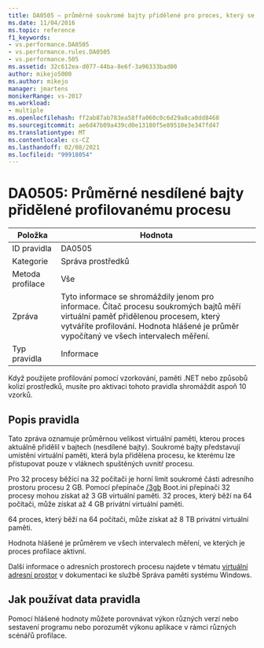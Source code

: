 ```yaml
---
title: DA0505 – průměrné soukromé bajty přidělené pro proces, který se profiluje | Microsoft Docs
ms.date: 11/04/2016
ms.topic: reference
f1_keywords:
- vs.performance.DA0505
- vs.performance.rules.DA0505
- vs.performance.505
ms.assetid: 32c612ea-d077-44ba-8e6f-3a96333bad00
author: mikejo5000
ms.author: mikejo
manager: jmartens
monikerRange: vs-2017
ms.workload:
- multiple
ms.openlocfilehash: ff2ab87ab783ea58ffa060c0c6d29a8ca0dd8468
ms.sourcegitcommit: ae6d47b09a439cd0e13180f5e89510e3e347fd47
ms.translationtype: MT
ms.contentlocale: cs-CZ
ms.lasthandoff: 02/08/2021
ms.locfileid: "99918054"
---
```

# <a name="da0505-average-private-bytes-allocated-for-the-process-being-profiled"></a>DA0505: Průměrné nesdílené bajty přidělené profilovanému procesu

|Položka|Hodnota|
|-|-|
|ID pravidla|DA0505|
|Kategorie|Správa prostředků|
|Metoda profilace|Vše|
|Zpráva|Tyto informace se shromáždily jenom pro informace. Čítač procesu soukromých bajtů měří virtuální paměť přidělenou procesem, který vytváříte profilování. Hodnota hlášené je průměr vypočítaný ve všech intervalech měření.|
|Typ pravidla|Informace|

 Když použijete profilování pomocí vzorkování, paměti .NET nebo způsobů kolizí prostředků, musíte pro aktivaci tohoto pravidla shromáždit aspoň 10 vzorků.

## <a name="rule-description"></a>Popis pravidla
 Tato zpráva oznamuje průměrnou velikost virtuální paměti, kterou proces aktuálně přidělil v bajtech (nesdílené bajty). Soukromé bajty představují umístění virtuální paměti, která byla přidělena procesu, ke kterému lze přistupovat pouze v vláknech spuštěných uvnitř procesu.

 Pro 32 procesy běžící na 32 počítači je horní limit soukromé části adresního prostoru procesu 2 GB. Pomocí přepínače [/3gb](https://support.microsoft.com/help/833721/available-switch-options-for-the-windows-xp-and-the-windows-server-200) Boot.ini přepínači 32 procesy mohou získat až 3 GB virtuální paměti. 32 proces, který běží na 64 počítači, může získat až 4 GB privátní virtuální paměti.

 64 proces, který běží na 64 počítači, může získat až 8 TB privátní virtuální paměti.

 Hodnota hlášené je průměrem ve všech intervalech měření, ve kterých je proces profilace aktivní.

 Další informace o adresních prostorech procesu najdete v tématu [virtuální adresní prostor](/windows/win32/memory/virtual-address-space) v dokumentaci ke službě Správa paměti systému Windows.

## <a name="how-to-use-rule-data"></a>Jak používat data pravidla
 Pomocí hlášené hodnoty můžete porovnávat výkon různých verzí nebo sestavení programu nebo porozumět výkonu aplikace v rámci různých scénářů profilace.
